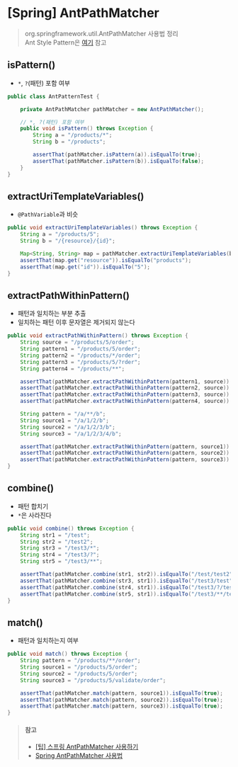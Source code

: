 # [Spring] AntPathMatcher
> org.springframework.util.AntPathMatcher 사용법 정리  
> Ant Style Pattern은 [여기](https://github.com/opklnm102/study/blob/master/build/ant/ant_style_pattern.md) 참고

## isPattern()
* `*`, `?`(패턴) 포함 여부
```java
public class AntPatternTest {

    private AntPathMatcher pathMatcher = new AntPathMatcher();

    // *, ?(패턴) 포함 여부
    public void isPattern() throws Exception {
        String a = "/products/*";
        String b = "/products";

        assertThat(pathMatcher.isPattern(a)).isEqualTo(true);
        assertThat(pathMatcher.isPattern(b)).isEqualTo(false);
    }
}
```

## extractUriTemplateVariables()
* `@PathVariable`과 비슷
```java
public void extractUriTemplateVariables() throws Exception {
    String a = "/products/5";
    String b = "/{resource}/{id}";

    Map<String, String> map = pathMatcher.extractUriTemplateVariables(b, a);
    assertThat(map.get("resource")).isEqualTo("products");
    assertThat(map.get("id")).isEqualTo("5");
}
```

## extractPathWithinPattern()
* 패턴과 일치하는 부분 추출
* 일치하는 패턴 이후 문자열은 제거되지 않는다
```java
public void extractPathWithinPattern() throws Exception {
    String source = "/products/5/order";
    String pattern1 = "/products/5/order";
    String pattern2 = "/products/*/order";
    String pattern3 = "/products/5/?rder";
    String pattern4 = "/products/**";

    assertThat(pathMatcher.extractPathWithinPattern(pattern1, source)).isEqualTo("");
    assertThat(pathMatcher.extractPathWithinPattern(pattern2, source)).isEqualTo("5/order");
    assertThat(pathMatcher.extractPathWithinPattern(pattern3, source)).isEqualTo("order");
    assertThat(pathMatcher.extractPathWithinPattern(pattern4, source)).isEqualTo("5/order");

    String pattern = "/a/**/b";
    String source1 = "/a/1/2/b";
    String source2 = "/a/1/2/3/b";
    String source3 = "/a/1/2/3/4/b";

    assertThat(pathMatcher.extractPathWithinPattern(pattern, source1)).isEqualTo("1/2/b");
    assertThat(pathMatcher.extractPathWithinPattern(pattern, source2)).isEqualTo("1/2/3/b");
    assertThat(pathMatcher.extractPathWithinPattern(pattern, source3)).isEqualTo("1/2/3/4/b");
}
```

## combine()
* 패턴 합치기
* `*`은 사라진다
```java
public void combine() throws Exception {
    String str1 = "/test";
    String str2 = "/test2";
    String str3 = "/test3/*";
    String str4 = "/test3/?";
    String str5 = "/test3/**";

    assertThat(pathMatcher.combine(str1, str2)).isEqualTo("/test/test2");
    assertThat(pathMatcher.combine(str3, str1)).isEqualTo("/test3/test");
    assertThat(pathMatcher.combine(str4, str1)).isEqualTo("/test3/?/test");
    assertThat(pathMatcher.combine(str5, str1)).isEqualTo("/test3/**/test");
}
```

## match()
* 패턴과 일치하는지 여부
```java
public void match() throws Exception {
    String pattern = "/products/**/order";
    String source1 = "/products/5/order";
    String source2 = "/products/5/order";
    String source3 = "/products/5/validate/order";

    assertThat(pathMatcher.match(pattern, source1)).isEqualTo(true);
    assertThat(pathMatcher.match(pattern, source2)).isEqualTo(true);
    assertThat(pathMatcher.match(pattern, source3)).isEqualTo(true);
}
```


> #### 참고
> * [[팁] 스프링 AntPathMatcher 사용하기](http://javacan.tistory.com/entry/Tip-Using-Spring-AntPathMatcher)
> * [Spring AntPathMatcher 사용법](http://syaku.tistory.com/297)
